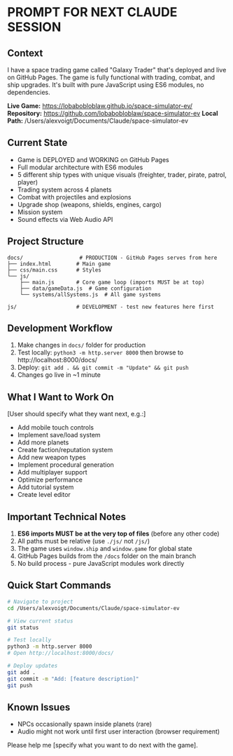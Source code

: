 # PROMPT FOR NEXT CLAUDE SESSION

## Context
I have a space trading game called "Galaxy Trader" that's deployed and live on GitHub Pages. The game is fully functional with trading, combat, and ship upgrades. It's built with pure JavaScript using ES6 modules, no dependencies.

**Live Game:** https://lobabobloblaw.github.io/space-simulator-ev/
**Repository:** https://github.com/lobabobloblaw/space-simulator-ev
**Local Path:** /Users/alexvoigt/Documents/Claude/space-simulator-ev

## Current State
- Game is DEPLOYED and WORKING on GitHub Pages
- Full modular architecture with ES6 modules
- 5 different ship types with unique visuals (freighter, trader, pirate, patrol, player)
- Trading system across 4 planets
- Combat with projectiles and explosions
- Upgrade shop (weapons, shields, engines, cargo)
- Mission system
- Sound effects via Web Audio API

## Project Structure
```
docs/                  # PRODUCTION - GitHub Pages serves from here
├── index.html        # Main game
├── css/main.css      # Styles
└── js/
    ├── main.js       # Core game loop (imports MUST be at top)
    ├── data/gameData.js  # Game configuration
    └── systems/allSystems.js  # All game systems

js/                   # DEVELOPMENT - test new features here first
```

## Development Workflow
1. Make changes in `docs/` folder for production
2. Test locally: `python3 -m http.server 8000` then browse to http://localhost:8000/docs/
3. Deploy: `git add . && git commit -m "Update" && git push`
4. Changes go live in ~1 minute

## What I Want to Work On
[User should specify what they want next, e.g.:]
- Add mobile touch controls
- Implement save/load system
- Add more planets
- Create faction/reputation system
- Add new weapon types
- Implement procedural generation
- Add multiplayer support
- Optimize performance
- Add tutorial system
- Create level editor

## Important Technical Notes
1. **ES6 imports MUST be at the very top of files** (before any other code)
2. All paths must be relative (use `./js/` not `/js/`)
3. The game uses `window.ship` and `window.game` for global state
4. GitHub Pages builds from the `/docs` folder on the main branch
5. No build process - pure JavaScript modules work directly

## Quick Start Commands
```bash
# Navigate to project
cd /Users/alexvoigt/Documents/Claude/space-simulator-ev

# View current status
git status

# Test locally
python3 -m http.server 8000
# Open http://localhost:8000/docs/

# Deploy updates
git add .
git commit -m "Add: [feature description]"
git push
```

## Known Issues
- NPCs occasionally spawn inside planets (rare)
- Audio might not work until first user interaction (browser requirement)

Please help me [specify what you want to do next with the game].
